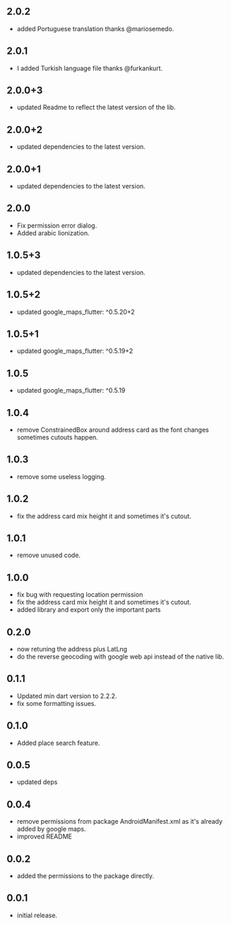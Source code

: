 ## 2.0.2

* added Portuguese translation thanks @mariosemedo.

## 2.0.1

* I added Turkish language file thanks @furkankurt.

## 2.0.0+3

* updated Readme to reflect the latest version of the lib.

## 2.0.0+2

* updated dependencies to the latest version.

## 2.0.0+1

* updated dependencies to the latest version.

## 2.0.0

* Fix permission error dialog.
* Added arabic lionization.

## 1.0.5+3

* updated dependencies to the latest version.

## 1.0.5+2

* updated google_maps_flutter: ^0.5.20+2

## 1.0.5+1

* updated google_maps_flutter: ^0.5.19+2

## 1.0.5

* updated google_maps_flutter: ^0.5.19

## 1.0.4

* remove ConstrainedBox around address card as the font changes sometimes cutouts happen.

## 1.0.3

* remove some useless logging.

## 1.0.2

* fix the address card mix height it and sometimes it's cutout.

## 1.0.1

* remove unused code.

## 1.0.0

* fix bug with requesting location permission
* fix the address card mix height it and sometimes it's cutout. 
* added library and export only the important parts

## 0.2.0

* now retuning the address plus LatLng
* do the reverse geocoding with google web api instead of the native lib. 

## 0.1.1

* Updated min dart version to 2.2.2.
* fix some formatting issues.

## 0.1.0

* Added place search feature.

## 0.0.5

* updated deps

## 0.0.4

* remove permissions from package AndroidManifest.xml as it's already added by google maps.
* improved README

## 0.0.2

* added the permissions to the package directly.


## 0.0.1

* initial release.